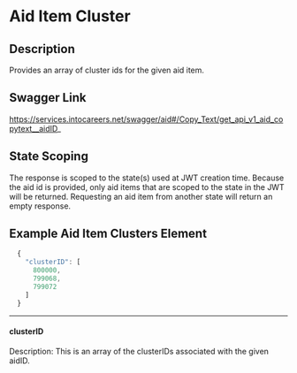 # Aid Item Cluster

## Description
Provides an array of cluster ids for the given aid item.

## Swagger Link
https://services.intocareers.net/swagger/aid#/Copy_Text/get_api_v1_aid_copytext__aidID_

## State Scoping

The response is scoped to the state(s) used at JWT creation time.  Because the aid id is provided, only aid items that are scoped to the state in the JWT will be returned.  Requesting an aid item from another state will return an empty response.

## Example Aid Item Clusters Element

```javascript
  {
    "clusterID": [
      800000,
      799068,
      799072
    ]
  }
```

------------
#### clusterID
Description:  This is an array of the clusterIDs associated with the given aidID.